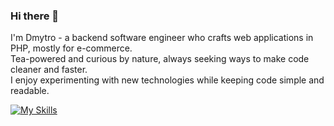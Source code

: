 ### Hi there 👋 

I'm Dmytro - a backend software engineer who crafts web applications in PHP, mostly for e-commerce.  
Tea-powered and curious by nature, always seeking ways to make code cleaner and faster.  
I enjoy experimenting with new technologies while keeping code simple and readable.

[![My Skills](https://skillicons.dev/icons?i=php,laravel,bash,regex,mysql,redis,nginx,phpstorm,postman,vite,mint,linux,git,docker&theme=light&perline=7)](https://skillicons.dev)